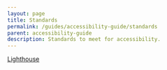```yaml
---
layout: page
title: Standards
permalink: /guides/accessibility-guide/standards
parent: accessibility-guide
description: Standards to meet for accessibility.
---
```


[Lighthouse](https://developers.google.com/web/tools/lighthouse/)